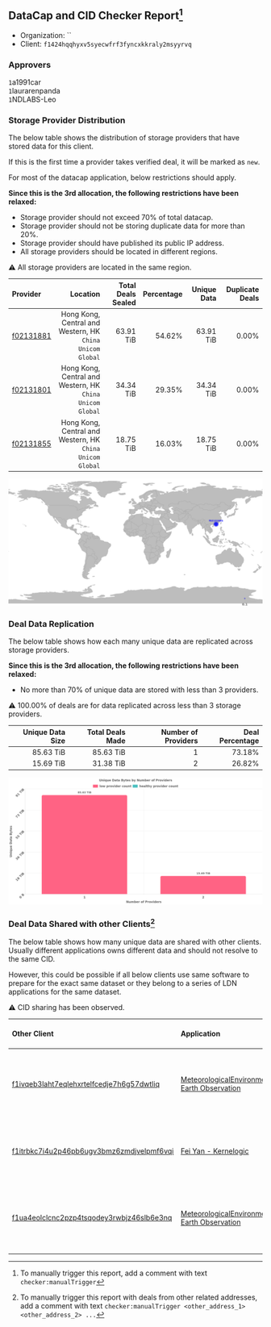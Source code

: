 ## DataCap and CID Checker Report[^1]
 - Organization: ``
 - Client: `f1424hqqhyxv5syecwfrf3fyncxkkraly2msyyrvq`
### Approvers
`1`a1991car<br/>`1`laurarenpanda<br/>`1`NDLABS-Leo

### Storage Provider Distribution
The below table shows the distribution of storage providers that have stored data for this client.

If this is the first time a provider takes verified deal, it will be marked as `new`.

For most of the datacap application, below restrictions should apply.

**Since this is the 3rd allocation, the following restrictions have been relaxed:**
 - Storage provider should not exceed 70% of total datacap.
 - Storage provider should not be storing duplicate data for more than 20%.
 - Storage provider should have published its public IP address.
 - All storage providers should be located in different regions.

⚠️ All storage providers are located in the same region.

| Provider                                              |                                                     Location | Total Deals Sealed | Percentage | Unique Data | Duplicate Deals |
| :---------------------------------------------------- | -----------------------------------------------------------: | -----------------: | ---------: | ----------: | --------------: |
| [f02131881](https://filfox.info/en/address/f02131881) | Hong Kong, Central and Western, HK<br/>`China Unicom Global` |          63.91 TiB |     54.62% |   63.91 TiB |           0.00% |
| [f02131801](https://filfox.info/en/address/f02131801) | Hong Kong, Central and Western, HK<br/>`China Unicom Global` |          34.34 TiB |     29.35% |   34.34 TiB |           0.00% |
| [f02131855](https://filfox.info/en/address/f02131855) | Hong Kong, Central and Western, HK<br/>`China Unicom Global` |          18.75 TiB |     16.03% |   18.75 TiB |           0.00% |

<img src="https://raw.githubusercontent.com/data-preservation-programs/filplus-checker-assets/main/filecoin-project/filecoin-plus-large-datasets/issues/2167/1693829385921.png"/>

### Deal Data Replication
The below table shows how each many unique data are replicated across storage providers.


**Since this is the 3rd allocation, the following restrictions have been relaxed:**
- No more than 70% of unique data are stored with less than 3 providers.

⚠️ 100.00% of deals are for data replicated across less than 3 storage providers.

| Unique Data Size | Total Deals Made | Number of Providers | Deal Percentage |
| ---------------: | ---------------: | ------------------: | --------------: |
|        85.63 TiB |        85.63 TiB |                   1 |          73.18% |
|        15.69 TiB |        31.38 TiB |                   2 |          26.82% |

<img src="https://raw.githubusercontent.com/data-preservation-programs/filplus-checker-assets/main/filecoin-project/filecoin-plus-large-datasets/issues/2167/1693829386547.png"/>

### Deal Data Shared with other Clients[^3]
The below table shows how many unique data are shared with other clients.
Usually different applications owns different data and should not resolve to the same CID.

However, this could be possible if all below clients use same software to prepare for the exact same dataset or they belong to a series of LDN applications for the same dataset.

⚠️ CID sharing has been observed.

| Other Client                                                                                                          | Application                                                                                                                   | Total Deals Affected | Unique CIDs | Approvers                                                                                                                                   |
| :-------------------------------------------------------------------------------------------------------------------- | :---------------------------------------------------------------------------------------------------------------------------- | -------------------: | ----------: | :------------------------------------------------------------------------------------------------------------------------------------------ |
| [f1ivqeb3laht7eqlehxrtelfcedje7h6g57dwtliq](https://filfox.info/en/address/f1ivqeb3laht7eqlehxrtelfcedje7h6g57dwtliq) | [MeteorologicalEnvironmental Earth Observation](https://github.com/filecoin-project/filecoin-plus-large-datasets/issues/1508) |           561.72 TiB |       3,163 | `2`cryptowhizzard<br/>`1`flyworker<br/>`1`Joss-Hua<br/>`1`liyunzhi-666<br/>`1`NDLABS-Leo<br/>`1`NiwanDao<br/>`2`stcouldlisa<br/>`1`xinaxu   |
| [f1itrbkc7i4u2p46pb6ugv3bmz6zmdjvelpmf6vqi](https://filfox.info/en/address/f1itrbkc7i4u2p46pb6ugv3bmz6zmdjvelpmf6vqi) | [Fei Yan \- Kernelogic](https://github.com/filecoin-project/filecoin-plus-large-datasets/issues/1106)                         |           287.56 TiB |       1,990 | `1`1ane-1<br/>`1`cryptowhizzard<br/>`2`flyworker<br/>`1`liyunzhi-666<br/>`1`NDLABS-Leo<br/>`2`newwebgroup<br/>`2`xinaxu                     |
| [f1ua4eolclcnc2pzp4tsqodey3rwbjz46slb6e3nq](https://filfox.info/en/address/f1ua4eolclcnc2pzp4tsqodey3rwbjz46slb6e3nq) | [MeteorologicalEnvironmental Earth Observation](https://github.com/filecoin-project/filecoin-plus-large-datasets/issues/1507) |           154.41 TiB |       2,707 | `1`cryptowhizzard<br/>`2`flyworker<br/>`2`Joss-Hua<br/>`1`NDLABS-Leo<br/>`2`NiwanDao<br/>`2`stcouldlisa<br/>`1`xiaoyuaiheshui<br/>`1`xinaxu |

[^1]: To manually trigger this report, add a comment with text `checker:manualTrigger`

[^2]: Deals from those addresses are combined into this report as they are specified with `checker:manualTrigger`

[^3]: To manually trigger this report with deals from other related addresses, add a comment with text `checker:manualTrigger <other_address_1> <other_address_2> ...`
